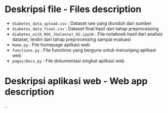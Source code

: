 # Deskripsi file - Files description
- `diabetes_data_upload.csv` : Dataset raw yang diunduh dari sumber
- `diabetes_data_final.csv` : Dataset final hasil dari tahap preprocessing
- `diabetes_with_ROS_(balance)_92.ipynb` : File notebook hasil dari analisis dataset, terdiri dari tahap preprocessing sampai evaluasi
- `Home.py` : File homepage aplikasi web
- `functions.py` : File functions yang berguna untuk menunjang aplikasi web
- `pages/Docs.py` : File dokumentasi singkat aplikasi web

# Deskripsi aplikasi web - Web app description
..
